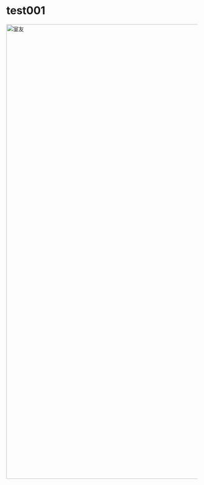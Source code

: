 # test001
<img width="1194" alt="室友" src="https://user-images.githubusercontent.com/105471002/170250483-8cfa0fa2-3deb-49e6-8a3a-f8abd213bbee.png">
